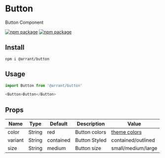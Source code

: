# Button

Button Component

[![npm package](https://img.shields.io/npm/v/@arrant/button/latest.svg)](https://www.npmjs.com/package/@arrant/button)
[![npm package](https://img.shields.io/npm/dm/@arrant/button/latest.svg)](https://www.npmjs.com/package/@arrant/button)

## Install

`npm i @arrant/button`

## Usage

```js
import Button from '@arrant/button'

<Button>Button</Button>
```

## Props

| Name | Type | Default | Description | Value |
| --- | --- | --- | --- | --- |
| color | String | red | Button colors | [theme colors](https://github.com/arrant-org/theme/blob/master/lib/colors.js) |
| variant | String | contained | Button Styled | contained/outlined |
| size | String | medium | Button size | small/medium/large |
